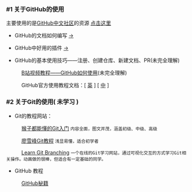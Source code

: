 ### #1 关于GitHub的使用

主要使用的是[GitHub中文社区](https://www.githubs.cn/)的资源 [点击这里](https://www.githubs.cn/post/git-tutorial)
   
* GitHub的文档如何编写 [→](https://feeman.blog.csdn.net/article/details/77199324?spm=1001.2101.3001.6650.1&utm_medium=distribute.pc_relevant.none-task-blog-2%7Edefault%7ECTRLIST%7Edefault-1.pc_relevant_default&depth_1-utm_source=distribute.pc_relevant.none-task-blog-2%7Edefault%7ECTRLIST%7Edefault-1.pc_relevant_default&utm_relevant_index=2)
   
* GitHub中好用的插件  [→](https://github.com/l399989567/Python-Learning-Road/blob/resources/%E5%A5%BD%E7%94%A8%E7%9A%84GitHub%E6%8F%92%E4%BB%B6%E4%BB%8B%E7%BB%8D.md)
   
* GitHub的基本使用技巧——注册、创建仓库、新建文档、PR(未完全理解)
      
&emsp;&emsp;&emsp;[B站视频教程——GitHub如何使用](https://www.bilibili.com/video/BV1yo4y1d7UK)(未完全理解)

&emsp;&emsp;&emsp;GitHub官方使用教程文档：[ [英](https://docs.github.com/en/get-started/quickstart/hello-world) ] [ [中](https://www.jianshu.com/p/3a81cab0cae7) ]

### #2 关于Git的使用( 未学习 )

* Git的教程网站：<br>

&emsp;&emsp;&emsp;[猴子都能懂的Git入门](https://backlog.com/git-tutorial/cn/)
`内容全面，图文并茂，涵盖初级、中级、高级`
 
 
&emsp;&emsp;&emsp;[廖雪峰Git教程](https://www.liaoxuefeng.com/wiki/896043488029600)
`浅显易懂，适合初学者`

&emsp;&emsp;&emsp;[Learn Git Branching](https://learngitbranching.js.org/?locale=zh_CN)
`一个在线的Git学习网站，通过可视化交互的方式学习Git相关操作。动画做的很棒，但适合有一定基础的同学。`

* GitHub 教程
   
&emsp;&emsp;&emsp;[GitHub秘籍](https://github.com/tiimgreen/github-cheat-sheet/blob/master/README.zh-cn.md)
